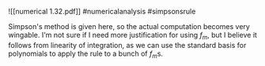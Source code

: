 ![[numerical 1.32.pdf]] #numericalanalysis #simpsonsrule

Simpson's method is given here, so the actual computation becomes very wingable. I'm not sure if I need more justification for using $f_m$, but I believe it follows from linearity of integration, as we can use the standard basis for polynomials to apply the rule to a bunch of $f_m$s.
